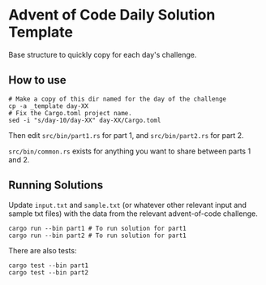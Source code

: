 # Advent of Code Daily Solution Template

Base structure to quickly copy for each day's challenge.

## How to use

```shell
# Make a copy of this dir named for the day of the challenge
cp -a _template day-XX
# Fix the Cargo.toml project name.
sed -i "s/day-10/day-XX" day-XX/Cargo.toml 
```

Then edit `src/bin/part1.rs` for part 1, and `src/bin/part2.rs` for part 2.

`src/bin/common.rs` exists for anything you want to share between parts 1 and 2.

## Running Solutions

Update `input.txt` and `sample.txt` (or whatever other relevant input and sample txt files)
with the data from the relevant advent-of-code challenge.

```shell
cargo run --bin part1 # To run solution for part1
cargo run --bin part2 # To run solution for part1
```

There are also tests:
```shell
cargo test --bin part1
cargo test --bin part2
```